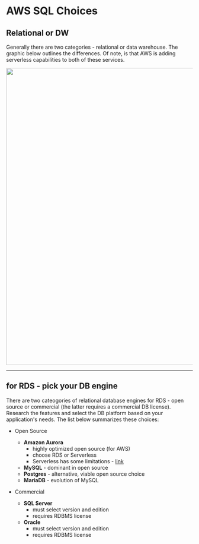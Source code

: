 # AWS SQL Choices

## Relational or DW

Generally there are two categories - relational or data warehouse.
The graphic below outlines the differences.  Of note, is that AWS is adding serverless capabilities to both of these services.

<img src="https://github.com/lynnlangit/Hello-AWS-Data-Services/blob/master/images/aws-sql.png" width=800>

---

## for RDS - pick your DB engine

There are two cateogories of relational database engines for RDS - open source or commercial (the latter requires a commercial DB license).  Research the features and select the DB platform based on your application's needs. The list below summarizes these choices:

- Open Source

  - **Amazon Aurora** 
    - highly optimized open source (for AWS) 
    - choose RDS or Serverless
    - Serverless has some limitations - [link](https://docs.aws.amazon.com/AmazonRDS/latest/AuroraUserGuide/aurora-serverless-2.limitations.html)
  - **MySQL** - dominant in open source
  - **Postgres** - alternative, viable open source choice
  - **MariaDB** - evolution of MySQL
  
- Commercial

  - **SQL Server** 
    - must select version and edition
    - requires RDBMS license
  - **Oracle** 
    - must select version and edition
    - requires RDBMS license
